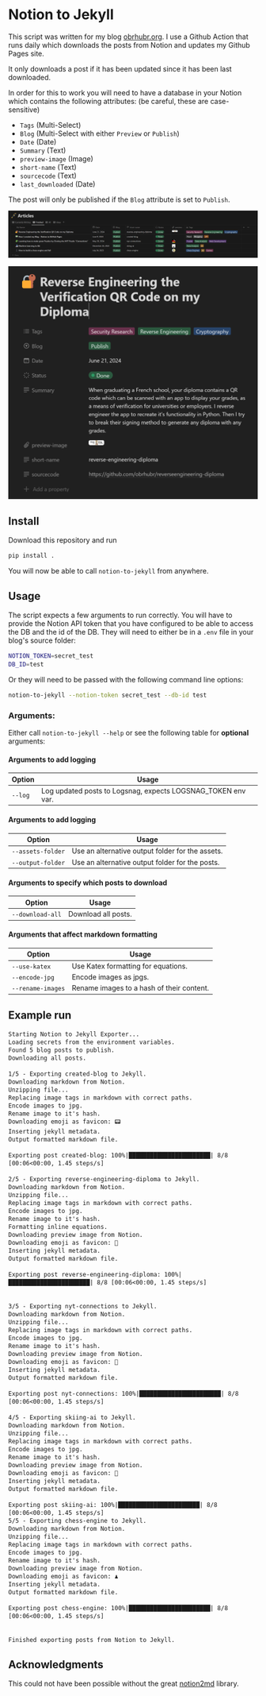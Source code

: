# Notion to Jekyll

This script was written for my blog [obrhubr.org](https://obrhubr.org). I use a Github Action that runs daily which downloads the posts from Notion and updates my Github Pages site.

It only downloads a post if it has been updated since it has been last downloaded.

In order for this to work you will need to have a database in your Notion which contains the following attributes: (be careful, these are case-sensitive)
 - `Tags` (Multi-Select)
 - `Blog` (Multi-Select with either `Preview` or `Publish`)
 - `Date` (Date)
 - `Summary` (Text)
 - `preview-image` (Image)
 - `short-name` (Text)
 - `sourcecode` (Text)
 - `last_downloaded` (Date)

The post will only be published if the `Blog` attribute is set to `Publish`.

![Notion Database containing the articles](.github/images/db.png)

![Post and all properties](.github/images/properties.png)

## Install

Download this repository and run

```bash
pip install .
```

You will now be able to call `notion-to-jekyll` from anywhere.

## Usage

The script expects a few arguments to run correctly.
You will have to provide the Notion API token that you have configured to be able to access the DB and the id of the DB. They will need to either be in a `.env` file in your blog's source folder:

```bash
NOTION_TOKEN=secret_test
DB_ID=test
```

Or they will need to be passed with the following command line options:

```bash
notion-to-jekyll --notion-token secret_test --db-id test
```

### Arguments:

Either call `notion-to-jekyll --help` or see the following table for **optional** arguments:

#### Arguments to add logging
| Option | Usage |
|-	|-	|
| `--log`	| Log updated posts to Logsnag, expects LOGSNAG_TOKEN env var.	|

#### Arguments to add logging
| Option | Usage |
|-	|-	|
| `--assets-folder`	| Use an alternative output folder for the assets.	|
| `--output-folder`	| Use an alternative output folder for the posts. |

#### Arguments to specify which posts to download

| Option | Usage |
|-	|-	|
| `--download-all` | Download all posts.	|

#### Arguments that affect markdown formatting

| Option | Usage |
|-	|-	|
| `--use-katex`	| Use Katex formatting for equations.	|
| `--encode-jpg`	| Encode images as jpgs.	|
| `--rename-images`	| Rename images to a hash of their content.	|

## Example run

```
Starting Notion to Jekyll Exporter...
Loading secrets from the environment variables.
Found 5 blog posts to publish.
Downloading all posts.

1/5 - Exporting created-blog to Jekyll.
Downloading markdown from Notion.
Unzipping file...
Replacing image tags in markdown with correct paths.
Encode images to jpg.
Rename image to it's hash.
Downloading emoji as favicon: 📟
Inserting jekyll metadata.
Output formatted markdown file.

Exporting post created-blog: 100%|███████████████████████| 8/8 [00:06<00:00, 1.45 steps/s]

2/5 - Exporting reverse-engineering-diploma to Jekyll.
Downloading markdown from Notion.
Unzipping file...
Replacing image tags in markdown with correct paths.
Encode images to jpg.
Rename image to it's hash.
Formatting inline equations.
Downloading preview image from Notion.
Downloading emoji as favicon: 🔐
Inserting jekyll metadata.
Output formatted markdown file.

Exporting post reverse-engineering-diploma: 100%|███████████████████████| 8/8 [00:06<00:00, 1.45 steps/s]


3/5 - Exporting nyt-connections to Jekyll.
Downloading markdown from Notion.
Unzipping file...
Replacing image tags in markdown with correct paths.
Encode images to jpg.
Rename image to it's hash.
Downloading preview image from Notion.
Downloading emoji as favicon: 🧩
Inserting jekyll metadata.
Output formatted markdown file.

Exporting post nyt-connections: 100%|███████████████████████| 8/8 [00:06<00:00, 1.45 steps/s]

4/5 - Exporting skiing-ai to Jekyll.
Downloading markdown from Notion.
Unzipping file...
Replacing image tags in markdown with correct paths.
Encode images to jpg.
Rename image to it's hash.
Downloading preview image from Notion.
Downloading emoji as favicon: 🎿
Inserting jekyll metadata.
Output formatted markdown file.

Exporting post skiing-ai: 100%|███████████████████████| 8/8 [00:06<00:00, 1.45 steps/s]                                               
5/5 - Exporting chess-engine to Jekyll.
Downloading markdown from Notion.
Unzipping file...
Replacing image tags in markdown with correct paths.
Encode images to jpg.
Rename image to it's hash.
Downloading preview image from Notion.
Downloading emoji as favicon: ♟
Inserting jekyll metadata.
Output formatted markdown file.

Exporting post chess-engine: 100%|███████████████████████| 8/8 [00:06<00:00, 1.45 steps/s]


Finished exporting posts from Notion to Jekyll.
```

## Acknowledgments

This could not have been possible without the great [notion2md](https://github.com/echo724/notion2md) library.